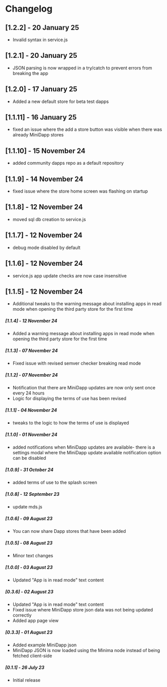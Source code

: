 # Changelog

## [1.2.2] - 20 January 25

- Invalid syntax in service.js

## [1.2.1] - 20 January 25

- JSON parsing is now wrapped in a try/catch to prevent errors from breaking the app

## [1.2.0] - 17 January 25

- Added a new default store for beta test dapps

## [1.1.11] - 16 January 25

- fixed an issue where the add a store button was visible when there was already MiniDapp stores

## [1.1.10] - 15 November 24

- added community dapps repo as a default repository

## [1.1.9] - 14 November 24

- fixed issue where the store home screen was flashing on startup

## [1.1.8] - 12 November 24

- moved sql db creation to service.js

## [1.1.7] - 12 November 24

- debug mode disabled by default

## [1.1.6] - 12 November 24

- service.js app update checks are now case insensitive

## [1.1.5] - 12 November 24

- Additional tweaks to the warning message about installing apps in read mode when opening the third party store for the first time

##### [1.1.4] - 12 November 24

- Added a warning message about installing apps in read mode when opening the third party store for the first time

##### [1.1.3] - 07 November 24

- Fixed issue with revised semver checker breaking read mode

##### [1.1.2] - 07 November 24

- Notification that there are MiniDapp updates are now only sent once every 24 hours
- Logic for displaying the terms of use has been revised

##### [1.1.1] - 04 November 24

- tweaks to the logic to how the terms of use is displayed

##### [1.1.0] - 01 November 24

- added notifications when MiniDapp updates are available- there is a settings modal where the MiniDapp update available notification option can be disabled

##### [1.0.9] - 31 October 24

- added terms of use to the splash screen

##### [1.0.8] - 12 September 23

- update mds.js

##### [1.0.6] - 09 August 23

- You can now share Dapp stores that have been added

##### [1.0.5] - 08 August 23

- Minor text changes

##### [1.0.0] - 03 August 23

- Updated "App is in read mode" text content

##### [0.3.6] - 02 August 23

- Updated "App is in read mode" text content
- Fixed issue where MiniDapp store json data was not being updated correctly
- Added app page view

##### [0.3.3] - 01 August 23

- Added example MiniDapp json
- MiniDapp JSON is now loaded using the Minima node instead of being fetched client-side

##### [0.1.1] - 26 July 23

- Initial release
